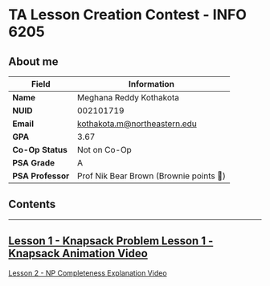 # **TA Lesson Creation Contest - INFO 6205**

## About me

| Field            | Information            |
|------------------|------------------------|
| **Name**         | Meghana Reddy Kothakota|
| **NUID**         | 002101719              |
| **Email**        | kothakota.m@northeastern.edu|
| **GPA**          | 3.67                   |
| **Co-Op Status** | Not on Co-Op           |
| **PSA Grade**    | A  |
| **PSA Professor**| Prof Nik Bear Brown    (Brownie points 🙌)  |

## **Contents**
-------------------------------------------------------------------------------------------------------------------
[Lesson 1 - Knapsack Problem ](https://drive.google.com/file/d/1TIPWInZPhw0YnMiVluSuhuOCx-p-HtU0/view?usp=sharing) 
[Lesson 1 - Knapsack Animation Video](https://drive.google.com/file/d/1kwonr7q4sT9nKcB2XaVPzzU3GSMaIv5e/view?usp=sharing)
--------------------------------------------------------------------------------------------------------------------------------------
[Lesson 2 - NP Completeness Explanation Video](https://drive.google.com/file/d/1b7GmAIt0ogYFWn72FDBCuXROuRe9EQ_7/view?usp=sharing)

